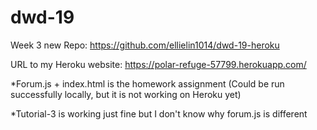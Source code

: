 # dwd-19

Week 3 new Repo: https://github.com/ellielin1014/dwd-19-heroku

URL to my Heroku website: https://polar-refuge-57799.herokuapp.com/


*Forum.js + index.html is the homework assignment (Could be run successfully locally, but it is not working on Heroku yet)

*Tutorial-3 is working just fine but I don't know why forum.js is different
